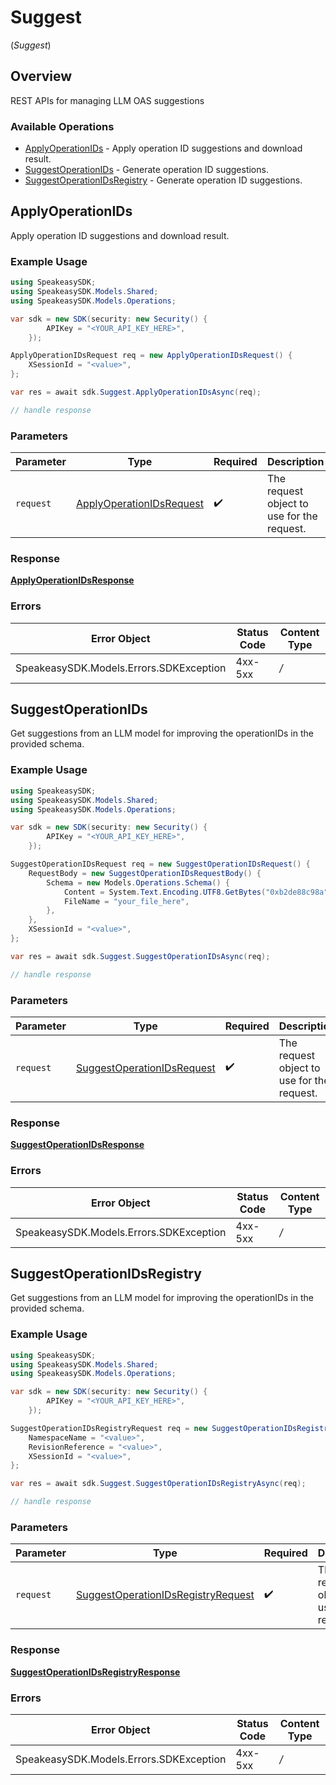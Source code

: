# Suggest
(*Suggest*)

## Overview

REST APIs for managing LLM OAS suggestions

### Available Operations

* [ApplyOperationIDs](#applyoperationids) - Apply operation ID suggestions and download result.
* [SuggestOperationIDs](#suggestoperationids) - Generate operation ID suggestions.
* [SuggestOperationIDsRegistry](#suggestoperationidsregistry) - Generate operation ID suggestions.

## ApplyOperationIDs

Apply operation ID suggestions and download result.

### Example Usage

```csharp
using SpeakeasySDK;
using SpeakeasySDK.Models.Shared;
using SpeakeasySDK.Models.Operations;

var sdk = new SDK(security: new Security() {
        APIKey = "<YOUR_API_KEY_HERE>",
    });

ApplyOperationIDsRequest req = new ApplyOperationIDsRequest() {
    XSessionId = "<value>",
};

var res = await sdk.Suggest.ApplyOperationIDsAsync(req);

// handle response
```

### Parameters

| Parameter                                                                       | Type                                                                            | Required                                                                        | Description                                                                     |
| ------------------------------------------------------------------------------- | ------------------------------------------------------------------------------- | ------------------------------------------------------------------------------- | ------------------------------------------------------------------------------- |
| `request`                                                                       | [ApplyOperationIDsRequest](../../Models/Operations/ApplyOperationIDsRequest.md) | :heavy_check_mark:                                                              | The request object to use for the request.                                      |


### Response

**[ApplyOperationIDsResponse](../../Models/Operations/ApplyOperationIDsResponse.md)**
### Errors

| Error Object                            | Status Code                             | Content Type                            |
| --------------------------------------- | --------------------------------------- | --------------------------------------- |
| SpeakeasySDK.Models.Errors.SDKException | 4xx-5xx                                 | */*                                     |

## SuggestOperationIDs

Get suggestions from an LLM model for improving the operationIDs in the provided schema.

### Example Usage

```csharp
using SpeakeasySDK;
using SpeakeasySDK.Models.Shared;
using SpeakeasySDK.Models.Operations;

var sdk = new SDK(security: new Security() {
        APIKey = "<YOUR_API_KEY_HERE>",
    });

SuggestOperationIDsRequest req = new SuggestOperationIDsRequest() {
    RequestBody = new SuggestOperationIDsRequestBody() {
        Schema = new Models.Operations.Schema() {
            Content = System.Text.Encoding.UTF8.GetBytes("0xb2de88c98a"),
            FileName = "your_file_here",
        },
    },
    XSessionId = "<value>",
};

var res = await sdk.Suggest.SuggestOperationIDsAsync(req);

// handle response
```

### Parameters

| Parameter                                                                           | Type                                                                                | Required                                                                            | Description                                                                         |
| ----------------------------------------------------------------------------------- | ----------------------------------------------------------------------------------- | ----------------------------------------------------------------------------------- | ----------------------------------------------------------------------------------- |
| `request`                                                                           | [SuggestOperationIDsRequest](../../Models/Operations/SuggestOperationIDsRequest.md) | :heavy_check_mark:                                                                  | The request object to use for the request.                                          |


### Response

**[SuggestOperationIDsResponse](../../Models/Operations/SuggestOperationIDsResponse.md)**
### Errors

| Error Object                            | Status Code                             | Content Type                            |
| --------------------------------------- | --------------------------------------- | --------------------------------------- |
| SpeakeasySDK.Models.Errors.SDKException | 4xx-5xx                                 | */*                                     |

## SuggestOperationIDsRegistry

Get suggestions from an LLM model for improving the operationIDs in the provided schema.

### Example Usage

```csharp
using SpeakeasySDK;
using SpeakeasySDK.Models.Shared;
using SpeakeasySDK.Models.Operations;

var sdk = new SDK(security: new Security() {
        APIKey = "<YOUR_API_KEY_HERE>",
    });

SuggestOperationIDsRegistryRequest req = new SuggestOperationIDsRegistryRequest() {
    NamespaceName = "<value>",
    RevisionReference = "<value>",
    XSessionId = "<value>",
};

var res = await sdk.Suggest.SuggestOperationIDsRegistryAsync(req);

// handle response
```

### Parameters

| Parameter                                                                                           | Type                                                                                                | Required                                                                                            | Description                                                                                         |
| --------------------------------------------------------------------------------------------------- | --------------------------------------------------------------------------------------------------- | --------------------------------------------------------------------------------------------------- | --------------------------------------------------------------------------------------------------- |
| `request`                                                                                           | [SuggestOperationIDsRegistryRequest](../../Models/Operations/SuggestOperationIDsRegistryRequest.md) | :heavy_check_mark:                                                                                  | The request object to use for the request.                                                          |


### Response

**[SuggestOperationIDsRegistryResponse](../../Models/Operations/SuggestOperationIDsRegistryResponse.md)**
### Errors

| Error Object                            | Status Code                             | Content Type                            |
| --------------------------------------- | --------------------------------------- | --------------------------------------- |
| SpeakeasySDK.Models.Errors.SDKException | 4xx-5xx                                 | */*                                     |
